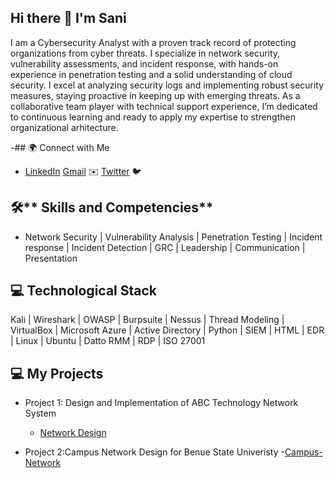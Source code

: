 ## Hi there 👋 I'm Sani

I am a Cybersecurity Analyst with a proven track record of protecting organizations from cyber threats. I specialize in network security, vulnerability assessments, and incident response, with hands-on experience in penetration testing and a solid understanding of cloud security. I excel at analyzing security logs and implementing robust security measures, staying proactive in keeping up with emerging threats. As a collaborative team player with technical support experience, I’m dedicated to continuous learning and ready to apply my expertise to strengthen organizational arhitecture.

-## 🌍 Connect with Me

- [LinkedIn](https://www.linkedin.com/in/sani-abuh-ibrahim-796199ab/-sani-abuh-ibrahim ) [Gmail](mailto:saniabuh@gmail.com) ✉️ [Twitter](https://twitter.com/saniabuh) 🐦

## 🛠** Skills and Competencies**
- Network Security | Vulnerability Analysis | Penetration Testing | Incident response | Incident Detection | GRC | Leadership | Communication | Presentation

## 💻 Technological Stack
Kali | Wireshark | OWASP | Burpsuite | Nessus | Thread Modeling | VirtualBox | Microsoft Azure | Active Directory | Python | SIEM | HTML | EDR | Linux | Ubuntu | Datto RMM | RDP | ISO 27001

  ## 💻 My Projects
- Project 1: Design and Implementation of ABC Technology Network System
   - [Network Design](https://github.com/Saniabuh/Network-Design)

- Project 2:Campus Network Design for Benue State Univeristy
   -[Campus-Network](https://github.com/Saniabuh/Simple-Campus-Network)

